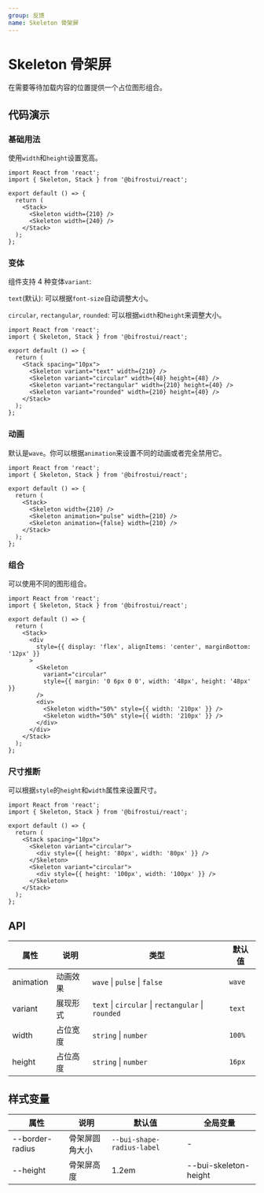 ```yaml
---
group: 反馈
name: Skeleton 骨架屏
---
```


# Skeleton 骨架屏

在需要等待加载内容的位置提供一个占位图形组合。

## 代码演示

### 基础用法

使用`width`和`height`设置宽高。

```tsx
import React from 'react';
import { Skeleton, Stack } from '@bifrostui/react';

export default () => {
  return (
    <Stack>
      <Skeleton width={210} />
      <Skeleton width={240} />
    </Stack>
  );
};
```

### 变体

组件支持 4 种变体`variant`:

`text`(默认): 可以根据`font-size`自动调整大小。

`circular`, `rectangular`, `rounded`: 可以根据`width`和`height`来调整大小。

```tsx
import React from 'react';
import { Skeleton, Stack } from '@bifrostui/react';

export default () => {
  return (
    <Stack spacing="10px">
      <Skeleton variant="text" width={210} />
      <Skeleton variant="circular" width={48} height={48} />
      <Skeleton variant="rectangular" width={210} height={40} />
      <Skeleton variant="rounded" width={210} height={40} />
    </Stack>
  );
};
```

### 动画

默认是`wave`。你可以根据`animation`来设置不同的动画或者完全禁用它。

```tsx
import React from 'react';
import { Skeleton, Stack } from '@bifrostui/react';

export default () => {
  return (
    <Stack>
      <Skeleton width={210} />
      <Skeleton animation="pulse" width={210} />
      <Skeleton animation={false} width={210} />
    </Stack>
  );
};
```

### 组合

可以使用不同的图形组合。

```tsx
import React from 'react';
import { Skeleton, Stack } from '@bifrostui/react';

export default () => {
  return (
    <Stack>
      <div
        style={{ display: 'flex', alignItems: 'center', marginBottom: '12px' }}
      >
        <Skeleton
          variant="circular"
          style={{ margin: '0 6px 0 0', width: '48px', height: '48px' }}
        />
        <div>
          <Skeleton width="50%" style={{ width: '210px' }} />
          <Skeleton width="50%" style={{ width: '210px' }} />
        </div>
      </div>
    </Stack>
  );
};
```

### 尺寸推断

可以根据`style`的`height`和`width`属性来设置尺寸。

```tsx
import React from 'react';
import { Skeleton, Stack } from '@bifrostui/react';

export default () => {
  return (
    <Stack spacing="10px">
      <Skeleton variant="circular">
        <div style={{ height: '80px', width: '80px' }} />
      </Skeleton>
      <Skeleton variant="circular">
        <div style={{ height: '100px', width: '100px' }} />
      </Skeleton>
    </Stack>
  );
};
```

## API

| 属性      | 说明     | 类型                                               | 默认值 |
| --------- | -------- | -------------------------------------------------- | ------ |
| animation | 动画效果 | `wave` \| `pulse` \| `false`                       | `wave` |
| variant   | 展现形式 | `text` \| `circular` \| `rectangular` \| `rounded` | `text` |
| width     | 占位宽度 | `string` \| `number`                               | `100%` |
| height    | 占位高度 | `string` \| `number `                              | `16px` |

## 样式变量

| 属性            | 说明           | 默认值                     | 全局变量              |
| --------------- | -------------- | -------------------------- | --------------------- |
| --border-radius | 骨架屏圆角大小 | `--bui-shape-radius-label` | -                     |
| --height        | 骨架屏高度     | 1.2em                      | --bui-skeleton-height |
